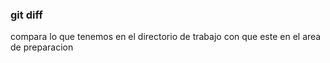 ### git diff

compara lo que tenemos en el directorio de trabajo con que este en el area de preparacion